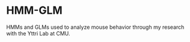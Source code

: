 # HMM-GLM

HMMs and GLMs used to analyze mouse behavior through my research with the Yttri Lab at CMU.
